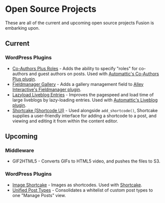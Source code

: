 # Open Source Projects

These are all of the current and upcoming open source projects Fusion is embarking upon.

## Current

### WordPress Plugins

* [Co-Authors Plus Roles](https://github.com/fusioneng/Co-Authors-Plus-Roles) - Adds the ability to specify "roles" for co-authors and guest authors on posts.  Used with [Automattic's Co-Authors Plus plugin](https://github.com/Automattic/Co-Authors-Plus).
* [Fieldmanager Gallery](https://github.com/fusioneng/fieldmanager-gallery) - Adds a gallery management field to [Alley Interactive's Fieldmanager plugin](https://github.com/alleyinteractive/wordpress-fieldmanager).
* [Lazyload Liveblog Entries](https://github.com/fusioneng/lazyload-liveblog-entries) - Improves the pagespeed and load time of large liveblogs by lazy-loading entries. Used with [Automattic's Liveblog plugin](https://github.com/automattic/liveblog).
* [Shortcake (Shortcode UI)](https://github.com/fusioneng/Shortcake) - Used alongside `add_shortcode()`, Shortcake supplies a user-friendly interface for adding a shortcode to a post, and viewing and editing it from within the content editor.

## Upcoming

### Middleware

* GIF2HTML5 - Converts GIFs to HTML5 video, and pushes the files to S3.

### WordPress Plugins

* [Image Shortcake](https://github.com/fusioneng/image-shortcake) - Images as shortcodes. Used with [Shortcake](https://github.com/fusioneng/shortcake).
* [Unified Post Types](https://github.com/fusioneng/Unified-Post-Types) - Consolidates a whitelist of custom post types to one "Manage Posts" view.
